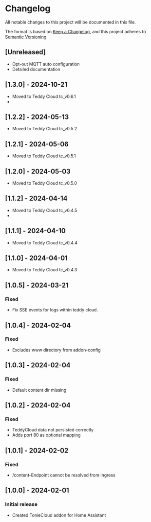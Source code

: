 # Changelog

All notable changes to this project will be documented in this file.

The format is based on [Keep a Changelog](https://keepachangelog.com/en/1.0.0/),
and this project adheres to [Semantic Versioning](https://semver.org/spec/v2.0.0.html).

## [Unreleased]
- Opt-out MQTT auto configuration
- Detailed documentation

## [1.3.0] - 2024-10-21
- Moved to Teddy Cloud tc_v0.6.1
- 
## [1.2.2] - 2024-05-13
- Moved to Teddy Cloud tc_v0.5.2

## [1.2.1] - 2024-05-06
- Moved to Teddy Cloud tc_v0.5.1

## [1.2.0] - 2024-05-03
- Moved to Teddy Cloud tc_v0.5.0

## [1.1.2] - 2024-04-14
- Moved to Teddy Cloud tc_v0.4.5
- 
## [1.1.1] - 2024-04-10
- Moved to Teddy Cloud tc_v0.4.4

## [1.1.0] - 2024-04-01
- Moved to Teddy Cloud tc_v0.4.3

## [1.0.5] - 2024-03-21
### Fixed
- Fix SSE events for logs within teddy cloud.

## [1.0.4] - 2024-02-04
### Fixed
- Excludes www directory from addon-config

## [1.0.3] - 2024-02-04
### Fixed
- Default content dir missing

## [1.0.2] - 2024-02-04
### Fixed
- TeddyCloud data not persisted correctly 
- Adds port 80 as optional mapping  

## [1.0.1] - 2024-02-02
### Fixed
-  /content-Endpoint cannot be resolved from Ingress

## [1.0.0] - 2024-02-01

### Initial release
- Created TonieCloud addon for Home Assistant 

